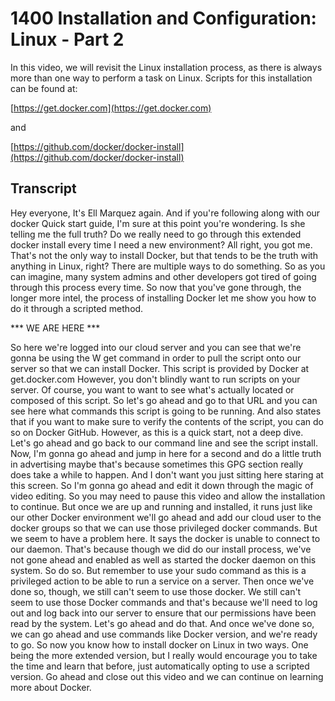 # 1400 Installation and Configuration: Linux - Part 2

In this video, we will revisit the Linux installation process, as there is always more than one way to perform a task on Linux. Scripts for this installation can be found at:

[https://get.docker.com](https://get.docker.com)

and

[https://github.com/docker/docker-install](https://github.com/docker/docker-install)

## Transcript

Hey everyone, It's Ell Marquez again. And if you're following along with our docker Quick start guide, I'm sure at this point you're wondering. Is she telling me the full truth? Do we really need to go through this extended docker install every time I need a new environment? All right, you got me. That's not the only way to install Docker, but that tends to be the truth with anything in Linux, right? There are multiple ways to do something. So as you can imagine, many system admins and other developers got tired of going through this process every time. So now that you've gone through, the longer more intel, the process of installing Docker let me show you how to do it through a scripted method. 

*** WE ARE HERE ***

So here we're logged into our cloud server and you can see that we're gonna be using the W get command in order to pull the script onto our server so that we can install Docker. This script is provided by Docker at get.docker.com However, you don't blindly want to run scripts on your server. Of course, you want to want to see what's actually located or composed of this script. So let's go ahead and go to that URL and you can see here what commands this script is going to be running. And also states that if you want to make sure to verify the contents of the script, you can do so on Docker GitHub. However, as this is a quick start, not a deep dive. Let's go ahead and go back to our command line and see the script install. Now, I'm gonna go ahead and jump in here for a second and do a little truth in advertising maybe that's because sometimes this GPG section really does take a while to happen. And I don't want you just sitting here staring at this screen. So I'm gonna go ahead and edit it down through the magic of video editing. So you may need to pause this video and allow the installation to continue. But once we are up and running and installed, it runs just like our other Docker environment we'll go ahead and add our cloud user to the docker groups so that we can use those privileged docker commands. But we seem to have a problem here. It says the docker is unable to connect to our daemon. That's because though we did do our install process, we've not gone ahead and enabled as well as started the docker daemon on this system. So do so. But remember to use your sudo command as this is a privileged action to be able to run a service on a server. Then once we've done so, though, we still can't seem to use those docker. We still can't seem to use those Docker commands and that's because we'll need to log out and log back into our server to ensure that our permissions have been read by the system. Let's go ahead and do that. And once we've done so, we can go ahead and use commands like Docker version, and we're ready to go. So now you know how to install docker on Linux in two ways. One being the more extended version, but I really would encourage you to take the time and learn that before, just automatically opting to use a scripted version. Go ahead and close out this video and we can continue on learning more about Docker. 
